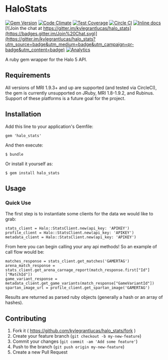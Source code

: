 # HaloStats
[![Gem Version](https://badge.fury.io/rb/halo_stats.svg)](http://badge.fury.io/rb/halo_stats)
[![Code Climate](https://codeclimate.com/github/kylegrantlucas/halo_stats/badges/gpa.svg)](https://codeclimate.com/github/kylegrantlucas/halo_stats) 
[![Test Coverage](https://codeclimate.com/github/kylegrantlucas/halo_stats/badges/coverage.svg)](https://codeclimate.com/github/kylegrantlucas/halo_stats/coverage) 
[![Circle CI](https://circleci.com/gh/kylegrantlucas/halo_stats/tree/master.svg?style=shield)](https://circleci.com/gh/kylegrantlucas/halo_stats/tree/master) 
[![Inline docs](http://inch-ci.org/github/kylegrantlucas/halo_stats.svg?branch=master&style=shields)](http://inch-ci.org/github/kylegrantlucas/halo_stats) 
[![Join the chat at https://gitter.im/kylegrantlucas/halo_stats](https://badges.gitter.im/Join%20Chat.svg)](https://gitter.im/kylegrantlucas/halo_stats?utm_source=badge&utm_medium=badge&utm_campaign=pr-badge&utm_content=badge)
[![Analytics](https://ga-beacon.appspot.com/UA-62799576-1/kylegrantlucas/halo_stats?pixel)](https://github.com/igrigorik/ga-beacon)

A ruby gem wrapper for the Halo 5 API.

## Requirements

All versions of MRI 1.9.3+ and up are supported (and tested via CircleCI), the gem is currently unsupported on JRuby, MRI 1.8-1.9.2, and Rubinus.
Support of these platforms is a future goal for the project.

## Installation

Add this line to your application's Gemfile:

    gem 'halo_stats'

And then execute:

    $ bundle

Or install it yourself as:

    $ gem install halo_stats

## Usage

### Quick Use

The first step is to instantiate some clients for the data we would like to grab:

    stats_client = Halo::StatsClient.new(api_key: 'APIKEY')
    profile_client = Halo::StatsClient.new(api_key: 'APIKEY')
    metadata_client = Halo::StatsClient.new(api_key: 'APIKEY')
    
From here you can begin calling your any api methods! 
So an example of call flow would be:

    matches_response = stats_client.get_matches('GAMERTAG')
    arena_match_response = stats_client.get_arena_carnage_report(match_response.first["Id"]["MatchId"])
    game_variant_response = metadata_client.get_game_variants(match_response["GameVariantId"])
    spartan_image_url = profile_client.get_spartan_image('GAMERTAG')
    
Results are returned as parsed ruby objects (generally a hash or an array of hashes).
      
## Contributing

1. Fork it ( https://github.com/kylegrantlucas/halo_stats/fork )
2. Create your feature branch (`git checkout -b my-new-feature`)
3. Commit your changes (`git commit -am 'Add some feature'`)
4. Push to the branch (`git push origin my-new-feature`)
5. Create a new Pull Request
